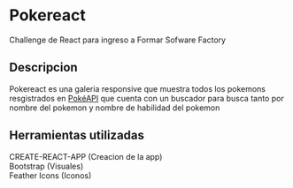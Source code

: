 # Pokereact

Challenge de React para ingreso a Formar Sofware Factory

## Descripcion

Pokereact es una galeria responsive que muestra todos los pokemons resgistrados en [PokéAPI](https://pokeapi.co/) que cuenta con un buscador para busca tanto por nombre del pokemon y nombre de habilidad del pokemon

## Herramientas utilizadas

CREATE-REACT-APP (Creacion de la app)  
Bootstrap (Visuales)  
Feather Icons (Iconos)  

